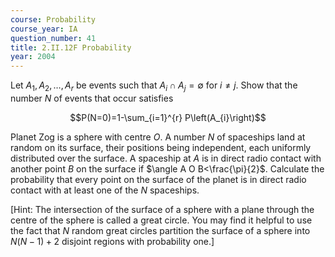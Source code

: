 ```yaml
---
course: Probability
course_year: IA
question_number: 41
title: 2.II.12F Probability
year: 2004
---
```



Let $A_{1}, A_{2}, \ldots, A_{r}$ be events such that $A_{i} \cap A_{j}=\emptyset$ for $i \neq j$. Show that the number $N$ of events that occur satisfies

$$P(N=0)=1-\sum_{i=1}^{r} P\left(A_{i}\right)$$

Planet Zog is a sphere with centre $O$. A number $N$ of spaceships land at random on its surface, their positions being independent, each uniformly distributed over the surface. A spaceship at $A$ is in direct radio contact with another point $B$ on the surface if $\angle A O B<\frac{\pi}{2}$. Calculate the probability that every point on the surface of the planet is in direct radio contact with at least one of the $N$ spaceships.

[Hint: The intersection of the surface of a sphere with a plane through the centre of the sphere is called a great circle. You may find it helpful to use the fact that $N$ random great circles partition the surface of a sphere into $N(N-1)+2$ disjoint regions with probability one.]